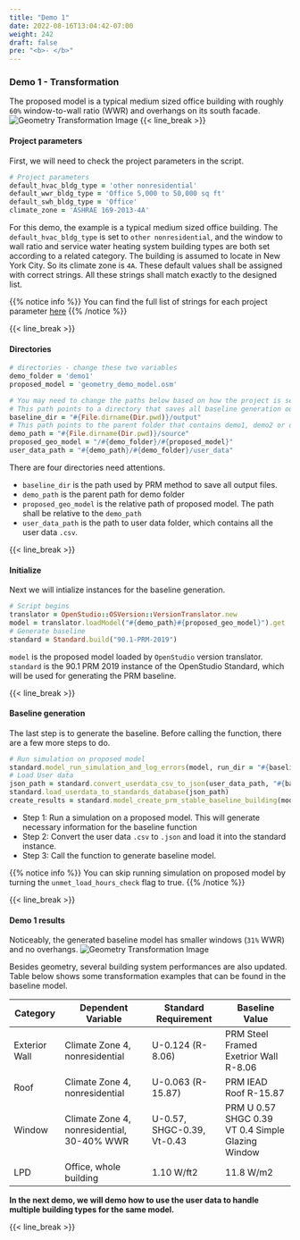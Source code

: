 ```yaml
---
title: "Demo 1"
date: 2022-08-16T13:04:42-07:00
weight: 242
draft: false
pre: "<b>- </b>"
---
```


### Demo 1 - Transformation

The proposed model is a typical medium sized office building with roughly `60%` window-to-wall ratio (WWR) and overhangs on its south facade.
![Geometry Transformation Image](/BEM-for-PRM/get_start/os_engine/images/geometry_demo_screenshot.png?width=400px&align=right&classes=border,alignLeft)
{{< line_break >}}

#### Project parameters

First, we will need to check the project parameters in the script.

```Ruby
# Project parameters
default_hvac_bldg_type = 'other nonresidential'
default_wwr_bldg_type = 'Office 5,000 to 50,000 sq ft'
default_swh_bldg_type = 'Office'
climate_zone = 'ASHRAE 169-2013-4A'
```

For this demo, the example is a typical medium sized office building. The `default_hvac_bldg_type` is set to `other nonresidential`, and the window to wall ratio and service water heating system building types are both set according to a related category. The building is assumed to locate in New York City. So its climate zone is `4A`.
These default values shall be assigned with correct strings. All these strings shall match exactly to the designed list.

{{% notice info %}}
You can find the full list of strings for each project parameter [here](../../../user_guide/prm_api_ref/baseline_generation_api/)
{{% /notice %}}

{{< line_break >}}

#### Directories

```Ruby
# directories - change these two variables
demo_folder = 'demo1'
proposed_model = 'geometry_demo_model.osm'

# You may need to change the paths below based on how the project is setup on your local directory:
# This path points to a directory that saves all baseline generation outputs
baseline_dir = "#{File.dirname(Dir.pwd)}/output"
# This path points to the parent folder that contains demo1, demo2 or demo3 folder.
demo_path = "#{File.dirname(Dir.pwd)}/source"
proposed_geo_model = "/#{demo_folder}/#{proposed_model}"
user_data_path = "#{demo_path}/#{demo_folder}/user_data"
```

There are four directories need attentions.

- `baseline_dir` is the path used by PRM method to save all output files.
- `demo_path` is the parent path for demo folder
- `proposed_geo_model` is the relative path of proposed model. The path shall be relative to the `demo_path`
- `user_data_path` is the path to user data folder, which contains all the user data `.csv`.

{{< line_break >}}

#### Initialize

Next we will intialize instances for the baseline generation.

```Ruby
# Script begins
translator = OpenStudio::OSVersion::VersionTranslator.new
model = translator.loadModel("#{demo_path}#{proposed_geo_model}").get
# Generate baseline
standard = Standard.build("90.1-PRM-2019")
```

`model` is the proposed model loaded by `OpenStudio` version translator.
`standard` is the 90.1 PRM 2019 instance of the OpenStudio Standard, which will be used for generating the PRM baseline.

{{< line_break >}}

#### Baseline generation

The last step is to generate the baseline. Before calling the function, there are a few more steps to do.

```Ruby
# Run simulation on proposed model
standard.model_run_simulation_and_log_errors(model, run_dir = "#{baseline_dir}/PROP")
# Load User data
json_path = standard.convert_userdata_csv_to_json(user_data_path, "#{baseline_dir}")
standard.load_userdata_to_standards_database(json_path)
create_results = standard.model_create_prm_stable_baseline_building(model, climate_zone, default_hvac_bldg_type, default_wwr_bldg_type, default_swh_bldg_type, baseline_dir, unmet_load_hours_check=false)
```

- Step 1: Run a simulation on a proposed model. This will generate necessary information for the baseline function
- Step 2: Convert the user data `.csv` to `.json` and load it into the standard instance.
- Step 3: Call the function to generate baseline model.

{{% notice info %}}
You can skip running simulation on proposed model by turning the `unmet_load_hours_check` flag to true.
{{% /notice %}}

{{< line_break >}}

#### Demo 1 results

Noticeably, the generated baseline model has smaller windows (`31%` WWR) and no overhangs.
![Geometry Transformation Image](/BEM-for-PRM/get_start/os_engine/images/geometry_demo1.png?width=400px&align=right&classes=border,alignLeft)

Besides geometry, several building system performances are also updated. Table below shows some transformation examples that can be found in the baseline model.

| Category      | Dependent Variable                         | Standard Requirement       | Baseline Value                                    |
| ------------- | ------------------------------------------ | -------------------------- | ------------------------------------------------- |
| Exterior Wall | Climate Zone 4, nonresidential             | U-0.124 (R-8.06)           | PRM Steel Framed Exetrior Wall R-8.06             |
| Roof          | Climate Zone 4, nonresidential             | U-0.063 (R-15.87)          | PRM IEAD Roof R-15.87                             |
| Window        | Climate Zone 4, nonresidential, 30-40% WWR | U-0.57, SHGC-0.39, Vt-0.43 | PRM U 0.57 SHGC 0.39 VT 0.4 Simple Glazing Window |
| LPD           | Office, whole building                     | 1.10 W/ft2                 | 11.8 W/m2                                         |

**In the next demo, we will demo how to use the user data to handle multiple building types for the same model.**

{{< line_break >}}